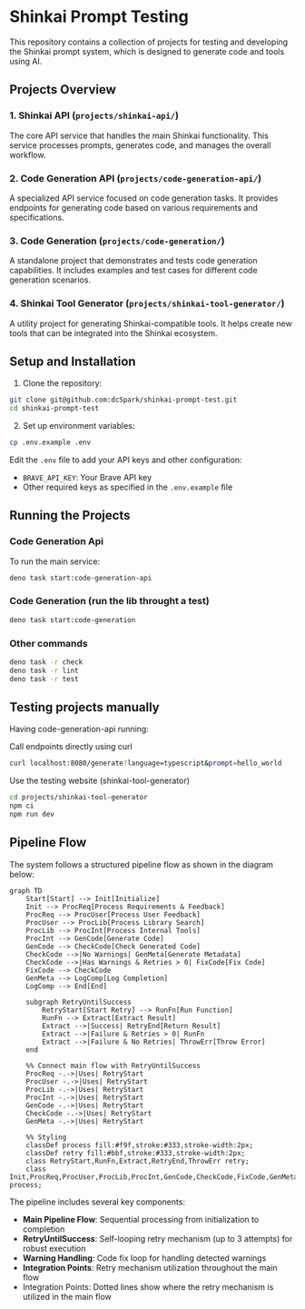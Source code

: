 # Shinkai Prompt Testing

This repository contains a collection of projects for testing and developing the Shinkai prompt system, which is designed to generate code and tools using AI.

## Projects Overview

### 1. Shinkai API (`projects/shinkai-api/`)

The core API service that handles the main Shinkai functionality. This service processes prompts, generates code, and manages the overall workflow.

### 2. Code Generation API (`projects/code-generation-api/`)

A specialized API service focused on code generation tasks. It provides endpoints for generating code based on various requirements and specifications.

### 3. Code Generation (`projects/code-generation/`)

A standalone project that demonstrates and tests code generation capabilities. It includes examples and test cases for different code generation scenarios.

### 4. Shinkai Tool Generator (`projects/shinkai-tool-generator/`)

A utility project for generating Shinkai-compatible tools. It helps create new tools that can be integrated into the Shinkai ecosystem.

## Setup and Installation

1. Clone the repository:

```bash
git clone git@github.com:dcSpark/shinkai-prompt-test.git
cd shinkai-prompt-test
```

2. Set up environment variables:

```bash
cp .env.example .env
```

Edit the `.env` file to add your API keys and other configuration:

- `BRAVE_API_KEY`: Your Brave API key
- Other required keys as specified in the `.env.example` file

## Running the Projects

### Code Generation Api

To run the main service:

```bash
deno task start:code-generation-api
```

### Code Generation (run the lib throught a test)

```bash
deno task start:code-generation
```

### Other commands

```bash
deno task -r check
deno task -r lint
deno task -r test
```

## Testing projects manually

Having code-generation-api running:

Call endpoints directly using curl

```bash
curl localhost:8080/generate?language=typescript&prompt=hello_world
```

Use the testing website (shinkai-tool-generator)

```bash
cd projects/shinkai-tool-generator
npm ci
npm run dev
```

## Pipeline Flow

The system follows a structured pipeline flow as shown in the diagram below:

```mermaid
graph TD
    Start[Start] --> Init[Initialize]
    Init --> ProcReq[Process Requirements & Feedback]
    ProcReq --> ProcUser[Process User Feedback]
    ProcUser --> ProcLib[Process Library Search]
    ProcLib --> ProcInt[Process Internal Tools]
    ProcInt --> GenCode[Generate Code]
    GenCode --> CheckCode[Check Generated Code]
    CheckCode -->|No Warnings| GenMeta[Generate Metadata]
    CheckCode -->|Has Warnings & Retries > 0| FixCode[Fix Code]
    FixCode --> CheckCode
    GenMeta --> LogComp[Log Completion]
    LogComp --> End[End]

    subgraph RetryUntilSuccess
        RetryStart[Start Retry] --> RunFn[Run Function]
        RunFn --> Extract[Extract Result]
        Extract -->|Success| RetryEnd[Return Result]
        Extract -->|Failure & Retries > 0| RunFn
        Extract -->|Failure & No Retries| ThrowErr[Throw Error]
    end

    %% Connect main flow with RetryUntilSuccess
    ProcReq -.->|Uses| RetryStart
    ProcUser -.->|Uses| RetryStart
    ProcLib -.->|Uses| RetryStart
    ProcInt -.->|Uses| RetryStart
    GenCode -.->|Uses| RetryStart
    CheckCode -.->|Uses| RetryStart
    GenMeta -.->|Uses| RetryStart

    %% Styling
    classDef process fill:#f9f,stroke:#333,stroke-width:2px;
    classDef retry fill:#bbf,stroke:#333,stroke-width:2px;
    class RetryStart,RunFn,Extract,RetryEnd,ThrowErr retry;
    class Init,ProcReq,ProcUser,ProcLib,ProcInt,GenCode,CheckCode,FixCode,GenMeta,LogComp process;
```

The pipeline includes several key components:

- **Main Pipeline Flow**: Sequential processing from initialization to completion
- **RetryUntilSuccess**: Self-looping retry mechanism (up to 3 attempts) for robust execution
- **Warning Handling**: Code fix loop for handling detected warnings
- **Integration Points**: Retry mechanism utilization throughout the main flow
- Integration Points: Dotted lines show where the retry mechanism is utilized in the main flow
